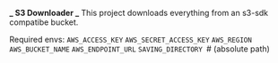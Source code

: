 **_ S3 Downloader _**
This project downloads everything from an s3-sdk compatibe bucket.

Required envs:
`AWS_ACCESS_KEY`
`AWS_SECRET_ACCESS_KEY`
`AWS_REGION`
`AWS_BUCKET_NAME`
`AWS_ENDPOINT_URL`
`SAVING_DIRECTORY `# (absolute path)
